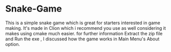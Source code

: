 # Snake-Game
This is a simple snake game which is great for starters interested in game making. It's made in Clion which i recommend you use as well considering it makes using cmake much easier. for further information Extract the zip file and Run the exe , I discussed how the game works in Main Menu's About option.
